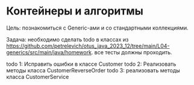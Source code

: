 # Контейнеры и алгоритмы
Цель:
познакомиться с Generic-ами и со стандартными коллекциями.

Задача: 
необходимо сделать todo в классах из https://github.com/petrelevich/otus_java_2023_12/tree/main/L04-generics/src/main/java/homework.
все тесты должны проходить.

todo 1: Исправить ошибки в классе Customer
todo 2: Реализовать методы класса CustomerReverseOrder
todo 3: реализовать методы класса CustomerService
